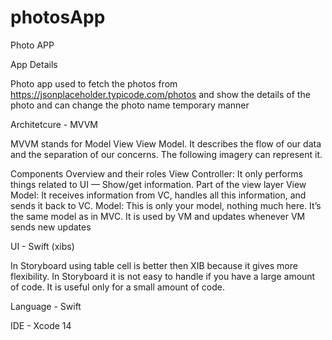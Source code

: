 # photosApp
Photo APP

App Details

Photo app used to fetch the photos from https://jsonplaceholder.typicode.com/photos and show the details of the photo and can change the photo name temporary manner

Architetcure - MVVM

MVVM stands for Model View View Model. It describes the flow of our data and the separation of our concerns. The following imagery can represent it.

Components Overview and their roles
View Controller:
It only performs things related to UI — Show/get information. Part of the view layer
View Model: It receives information from VC, handles all this information, and sends it back to VC.
Model: This is only your model, nothing much here. It’s the same model as in MVC. It is used by VM and updates whenever VM sends new updates


UI - Swift (xibs)

In Storyboard using table cell is better then XIB because it gives more flexibility. In Storyboard it is not easy to handle if you have a large amount of code. It is useful only for a small amount of code.

Language - Swift

IDE - Xcode 14

